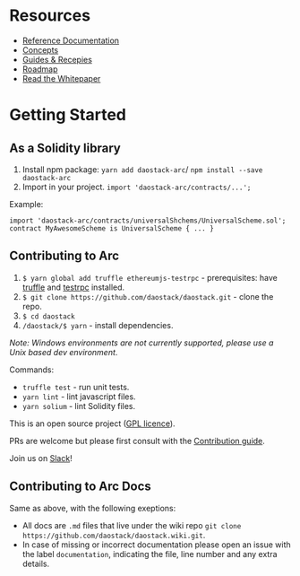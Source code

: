 # Resources

- [Reference Documentation](ref/toc.md)
- [Concepts](concepts.md)
- [Guides & Recepies](guides.md)
- [Roadmap](roadmap.md)
- [Read the Whitepaper](DAOstack%20White%20Paper%20V1.0.pdf)

# Getting Started
## As a Solidity library

1. Install npm package: `yarn add daostack-arc`/ `npm install --save daostack-arc`
2. Import in your project. `import 'daostack-arc/contracts/...';`

Example:
```
import 'daostack-arc/contracts/universalShchems/UniversalScheme.sol';
contract MyAwesomeScheme is UniversalScheme { ... }
```

## Contributing to Arc

1. `$ yarn global add truffle ethereumjs-testrpc` - prerequisites: have [truffle](https://github.com/trufflesuite/truffle) and [testrpc](https://github.com/ethereumjs/testrpc) installed.
2. `$ git clone https://github.com/daostack/daostack.git` - clone the repo.
3. `$ cd daostack`
4. `/daostack/$ yarn` - install dependencies.

*Note: Windows environments are not currently supported, please use a Unix based dev environment*.

Commands:
* `truffle test` - run unit tests.
* `yarn lint` - lint javascript files.
* `yarn solium` - lint Solidity files.

This is an open source project ([GPL licence](https://github.com/daostack/daostack/blob/master/LICENSE)).

PRs are welcome but please first consult with the [Contribution guide](https://github.com/daostack/daostack/blob/master/CONTRIBUTING.md).

Join us on [Slack](https://daostack.slack.com/)!

## Contributing to Arc Docs
Same as above, with the following exeptions:
* All docs are `.md` files that live under the wiki repo `git clone https://github.com/daostack/daostack.wiki.git`.
* In case of missing or incorrect documentation please open an issue with the label `documentation`, indicating the file, line number and any extra details.